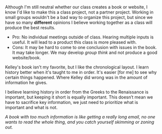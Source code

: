 Although I'm still neutral whether our class creates a book or website, I know I'd like to make this a class project, not a partner project.  Working in small groups wouldn't be a bad way to organize this project, but since we have so many **different** opinions I believe working together as a class will produce the best results.
  - Pro: No individual meetings outside of class. Hearing multiple inputs is useful.  It will lead to a product this class is more pleased with.
  - Cons: It may be hard to come to one conclusion with issues in the book.  It may take longer.  We may develop *group think* and not produce a good website/book.
  
  Kelley's book isn't my favorite, but I like the chronological layout.  I learn history better when it's taught to me in order.  It's easier [for me] to see why certain things happened.  Where Kelley did wrong was in the amount of information he gives. 

I believe learning history in order from the Greeks to the Renaissance is important, but keeping it short is equally important. This doesn’t mean we have to sacrifice key information, we just need to prioritize what is important and what is not. 

*A book with too much information is like getting a really long email, no one wants to read the whole thing, and you catch yourself skimming or zoning out.*
